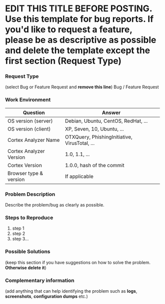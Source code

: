 # EDIT THIS TITLE BEFORE POSTING. Use this template for bug reports. If you'd like to request a feature, please be as descriptive as possible and delete the template except the first section (Request Type)

### Request Type
(select Bug or Feature Request and **remove this line**)
Bug / Feature Request

### Work Environment

| Question              | Answer
|---------------------------|--------------------
| OS version (server)       | Debian, Ubuntu, CentOS, RedHat, ...
| OS version (client)       | XP, Seven, 10, Ubuntu, ...
| Cortex Analyzer Name      | OTXQuery, PhishingInitiative, VirusTotal, ...
| Cortex Analyzer Version   | 1.0, 1.1, ...
| Cortex Version            | 1.0.0, hash of the commit
| Browser type & version    | If applicable


### Problem Description
Describe the problem/bug as clearly as possible.

### Steps to Reproduce
1. step 1
1. step 2
1. step 3...

### Possible Solutions
(keep this section if you have suggestions on how to solve the problem. **Otherwise delete it**)

### Complementary information
(add anything that can help identifying the problem such as **logs**, **screenshots**, **configuration dumps** etc.)
